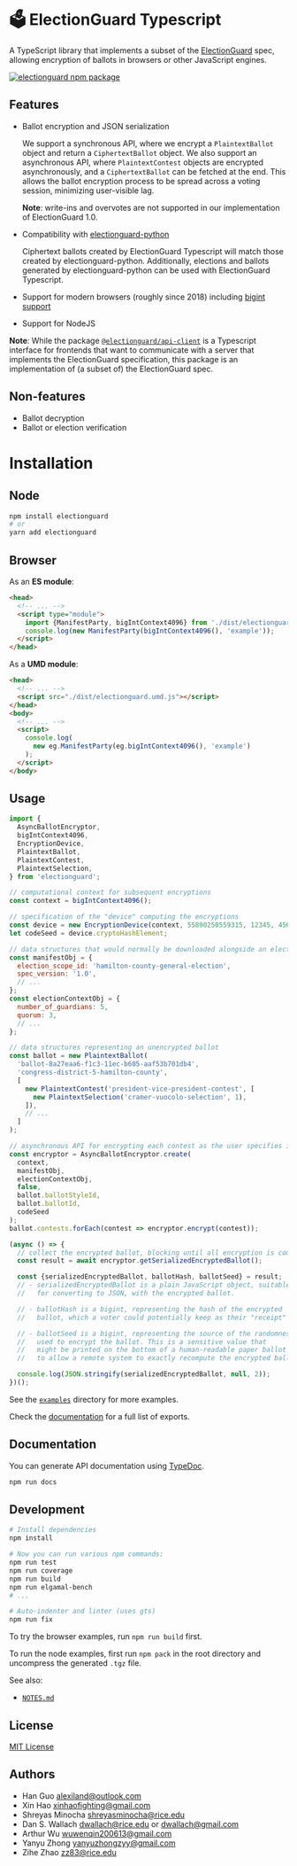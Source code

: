 # 🗳 ElectionGuard Typescript

A TypeScript library that implements a subset of the
[ElectionGuard](https://www.electionguard.vote/) spec, allowing encryption of
ballots in browsers or other JavaScript engines.

[![electionguard npm package](https://img.shields.io/npm/v/electionguard)](https://www.npmjs.com/package/electionguard)

## Features

- Ballot encryption and JSON serialization

  We support a synchronous API, where we encrypt a `PlaintextBallot` object and
  return a `CiphertextBallot` object. We also support an asynchronous API,
  where `PlaintextContest` objects are encrypted asynchronously, and a
  `CiphertextBallot` can be fetched at the end. This allows the ballot
  encryption process to be spread across a voting session, minimizing
  user-visible lag.

  **Note**: write-ins and overvotes  are not supported in our implementation of ElectionGuard 1.0.

- Compatibility with [electionguard-python](https://github.com/microsoft/electionguard-python/)

  Ciphertext ballots created by ElectionGuard Typescript will match those
  created by electionguard-python. Additionally, elections and ballots
  generated by electionguard-python can be used with ElectionGuard Typescript.

- Support for modern browsers (roughly since 2018) including [bigint support](https://caniuse.com/bigint)
- Support for NodeJS

**Note**: While the package [`@electionguard/api-client`](https://www.npmjs.com/package/@electionguard/api-client)
is a Typescript interface for frontends that want to communicate with a server
that implements the ElectionGuard specification, this package is an
implementation of (a subset of) the ElectionGuard spec.

## Non-features

- Ballot decryption
- Ballot or election verification

# Installation

## Node

```sh
npm install electionguard
# or
yarn add electionguard
```

## Browser

As an **ES module**:

```html
<head>
  <!-- ... -->
  <script type="module">
    import {ManifestParty, bigIntContext4096} from './dist/electionguard.js';
    console.log(new ManifestParty(bigIntContext4096(), 'example'));
  </script>
</head>
```

As a **UMD module**:

```html
<head>
  <!-- ... -->
  <script src="./dist/electionguard.umd.js"></script>
</head>
<body>
  <!-- ... -->
  <script>
    console.log(
      new eg.ManifestParty(eg.bigIntContext4096(), 'example')
    );
  </script>
</body>
```

## Usage

```js
import {
  AsyncBallotEncryptor,
  bigIntContext4096,
  EncryptionDevice,
  PlaintextBallot,
  PlaintextContest,
  PlaintextSelection,
} from 'electionguard';

// computational context for subsequent encryptions
const context = bigIntContext4096();

// specification of the "device" computing the encryptions
const device = new EncryptionDevice(context, 55890250559315, 12345, 45678, 'polling-place');
let codeSeed = device.cryptoHashElement;

// data structures that would normally be downloaded alongside an election definition
const manifestObj = {
  election_scope_id: 'hamilton-county-general-election',
  spec_version: '1.0',
  // ...
};
const electionContextObj = {
  number_of_guardians: 5,
  quorum: 3,
  // ...
};

// data structures representing an unencrypted ballot
const ballot = new PlaintextBallot(
  'ballot-8a27eaa6-f1c3-11ec-b605-aaf53b701db4',
  'congress-district-5-hamilton-county',
  [
    new PlaintextContest('president-vice-president-contest', [
      new PlaintextSelection('cramer-vuocolo-selection', 1),
    ]),
    // ...
  ]
);

// asynchronous API for encrypting each contest as the user specifies it
const encryptor = AsyncBallotEncryptor.create(
  context,
  manifestObj,
  electionContextObj,
  false,
  ballot.ballotStyleId,
  ballot.ballotId,
  codeSeed
);
ballot.contests.forEach(contest => encryptor.encrypt(contest));

(async () => {
  // collect the encrypted ballot, blocking until all encryption is complete
  const result = await encryptor.getSerializedEncryptedBallot();

  const {serializedEncryptedBallot, ballotHash, ballotSeed} = result;
  // - serializedEncryptedBallot is a plain JavaScript object, suitable
  //   for converting to JSON, with the encrypted ballot.

  // - ballotHash is a bigint, representing the hash of the encrypted
  //   ballot, which a voter could potentially keep as their "receipt"

  // - ballotSeed is a bigint, representing the source of the randomness
  //   used to encrypt the ballot. This is a sensitive value that
  //   might be printed on the bottom of a human-readable paper ballot
  //   to allow a remote system to exactly recompute the encrypted ballot.

  console.log(JSON.stringify(serializedEncryptedBallot, null, 2));
})();
```

See the [`examples`](examples/) directory for more examples.

Check the [documentation](#documentation) for a full list of exports.

## Documentation

<!-- TODO: deploy these somewhere -->

You can generate API documentation using [TypeDoc](https://typedoc.org/guides/doccomments/).

```bash
npm run docs
```

## Development

```bash
# Install dependencies
npm install

# Now you can run various npm commands:
npm run test
npm run coverage
npm run build
npm run elgamal-bench
# ...

# Auto-indenter and linter (uses gts)
npm run fix
```

To try the browser examples, run `npm run build` first.

To run the node examples, first run `npm pack` in the root directory and uncompress the generated `.tgz` file.

See also:

- [`NOTES.md`](./NOTES.md)

## License

[MIT License](./LICENSE)

## Authors

- Han Guo <alexiland@outlook.com>
- Xin Hao <xinhaofighting@gmail.com>
- Shreyas Minocha <shreyasminocha@rice.edu>
- Dan S. Wallach <dwallach@rice.edu> or <dwallach@gmail.com>
- Arthur Wu <wuwenqin200613@gmail.com>
- Yanyu Zhong <yanyuzhongzyy@gmail.com>
- Zihe Zhao <zz83@rice.edu>
